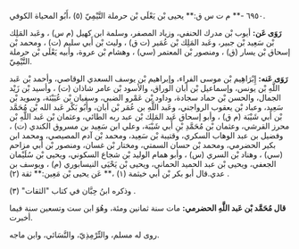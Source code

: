 ٦٩٥٠ -** م ت س ق:** يحيى بْن يَعْلَى بْن حرملة التَّيْمِيّ (٥) ،أَبُو المحياة الكوفي.

**رَوَى عَن:** أيوب بْن مدرك الحنفي، وزياد المصفر، وسلمة ابن كهيل (م س) ، وعَبد المَلِك بْن سَعِيد بْن جبير، وعَبد المَلِك بْن عُمَير (ت ق) ، وليث بْن أَبي سليم (ت) ، ومحمد بْن إسحاق بْن يسار (ق) ، ومنصور بْن المعتمر (سي) ، وهشام بْن عروة، وأبيه يَعْلَى بْن حرملة التَّيْمِيّ.

**رَوَى عَنه:** إِبْرَاهِيم بْن موسى الفراء، وإبراهيم بْن يوسف السعدي الوقاصي، وأحمد بْن عَبد اللَّهِ بْن يونس، وإسماعيل بْن أبان الوراق، والأسود بْن عامر شاذان (ت) ، وأسيد بْن زَيْد الجمال، والحسن بْن حماد سجادة، وداود بْن عَمْرو الضبي، وسفيان بْن عُيَيْنَة، وسويد بْن سَعِيد، وعباد بْن يعقوب الرواجني، وعَبد اللَّهِ بن عُمَر بْن أبان، وأَبُو بَكْر عَبد الله بْن مُحَمَّد بْن أَبي شَيْبَة (م ق) ، وأبو إسحاق عَبد المَلِك بْن عبد ربه الطائي، وعثمان بْن عَبد اللَّهِ بْن محرز القرشي، وعثمان بْن مُحَمَّدِ بْنِ أَبي شَيْبَة، وعلي ابن سَعِيد بن مسروق الكندي (ت) ، وفضيل بن عبد الوهاب السكري، وقتيبة بْن سَعِيد، ومحمد بْن آدم المصيصي، ومحمد ابن بكير الحضرمي، ومحمد بْن حسان السمتي، ومختار بْن غسان، ومنصور بْن أَبي مزاحم (سي) ، وهناد بْن السري (س) ، وأبو همام الوليد بْن شجاع السكوني، ويحيى بْن سُلَيْمان الجعفي، ويحيى بْن عبد الحميد الحماني، ويحيى بْن يَحْيَى النيسابوري (م) ، ويوسف بن عدي.قال أبو بكر بْن أبي خيثمة (١) ،** عَن يحيى بْن مَعِين:** ثقة (٢) .

وذكره ابنُ حِبَّان في كتاب "الثقات" (٣) .

**قال مُحَمَّد بْن عَبد اللَّهِ الحضرمي:** مات سنة ثمانين ومئة، وهُوَ ابن ست وتسعين سنة فيما أخبرت.

روى له مسلم، والتِّرْمِذِيّ، والنَّسَائي، وابن ماجه.